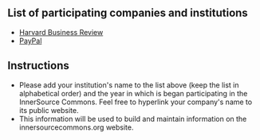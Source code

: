 ## List of participating companies and institutions
* [Harvard Business Review](https://hbr.org)
* [PayPal](http://paypal.github.io/InnerSourceCommons/)

## Instructions
* Please add your institution's name to the list above (keep the list in alphabetical order) and the year in which is began participating in the InnerSource Commons. Feel free to hyperlink your company's name to its public website.
* This information will be used to build and maintain information on the innersourcecommons.org website.